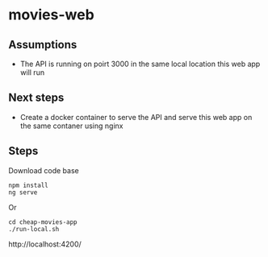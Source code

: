 # movies-web

## Assumptions
* The API is running on poirt 3000 in the same local location this web app will run

## Next steps
* Create a docker container to serve the API and serve this web app on the same contaner using nginx

## Steps
Download code base

```
npm install
ng serve 
```
Or
```
cd cheap-movies-app
./run-local.sh
```

http://localhost:4200/

